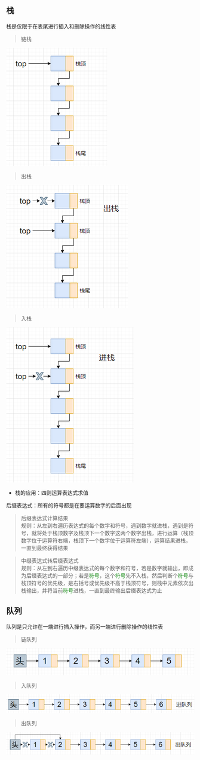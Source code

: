 ## 栈
栈是仅限于在表尾进行插入和删除操作的线性表

>链栈

![链栈](./5724E733-53EC-4821-955A-8BBC320390AD.png)
>出栈

![出栈](./5595752A-FFD5-4019-A5F9-18D821E2F12D.png)
>入栈

![入栈](./90FB782F-947D-491a-8461-7421C269301A.png)

* 栈的应用：四则运算表达式求值

后缀表达式：所有的符号都是在要运算数字的后面出现
>后缀表达式计算结果    
规则：从左到右遍历表达式的每个数字和符号，遇到数字就进栈，遇到是符号，就将处于栈顶数字及栈顶下一个数字这两个数字出栈，进行运算（栈顶数字位于运算符右端，栈顶下一个数字位于运算符左端），运算结果进栈，一直到最终获得结果

>中缀表达式转后缀表达式   
规则：从左到右遍历中缀表达式的每个数字和符号，若是数字就输出，即成为后缀表达式的一部分；若是<font color=#008000>符号</font>，这个<font color=#008000>符号</font>先不入栈，然后判断个<font color=#008000>符号</font>与栈顶符号的优先级，是右括号或优先级不高于栈顶符号，则栈中元素依次出栈输出，并将当前<font color=#008000>符号</font>进栈，一直到最终输出后缀表达式为止

## 队列
队列是只允许在一端进行插入操作，而另一端进行删除操作的线性表

>链队列

![链队列](./EFADD9C3-C63A-4de6-B8B6-F26058BD3485.png)

>入队列

![入队列](./D9F6C01E-42C3-43ab-B1AB-66A1E77BF6DA.png)

>出队列

![出队列](./8E1C8F31-0218-4a5e-8257-08F85817D5D8.png)
